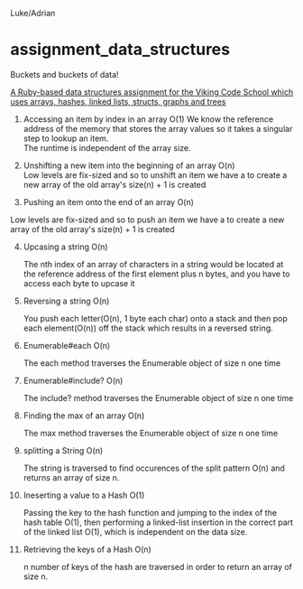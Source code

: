 Luke/Adrian

# assignment_data_structures
Buckets and buckets of data!

[A Ruby-based data structures assignment for the Viking Code School which uses arrays, hashes, linked lists, structs, graphs and trees](http://www.vikingcodeschool.com)


1. Accessing an item by index in an array O(1) 
    We know the reference address of the memory that stores the array values so it takes a singular step to lookup an item.  
    The runtime is independent of the array size.

2. Unshifting a new item into the beginning of an array O(n)  
    Low levels are fix-sized and so to unshift an item we have a to create a new array of the old array's size(n) + 1 is created

3. Pushing an item onto the end of an array O(n)  

  Low levels are fix-sized and so to push an item we have a to create a new array of the old array's size(n) + 1 is created

4. Upcasing a string O(n) 
    
    The nth index of an array of characters in a string would be located at the reference address of the first element plus n bytes, and you have 
    to access each byte to upcase it

5. Reversing a string O(n)  

    You push each letter(O(n), 1 byte each char) onto a stack and then pop each element(O(n)) off the stack which results in a reversed string.

6.  Enumerable#each O(n)  

    The each method traverses the Enumerable object of size n one time

7.  Enumerable#include? O(n) 

    The include? method traverses the Enumerable object of size n one time

8.  Finding the max of an array O(n) 

    The max method traverses the Enumerable object of size n one time

9.  splitting a String O(n)

    The string is traversed to find occurences of the split pattern O(n) and returns an array of size n.

10. Ineserting a value to a Hash O(1) 

    Passing the key to the hash function and jumping to the index of the hash table O(1), then performing a linked-list insertion in the correct part 
    of the linked list O(1), which is independent on the data size.

11. Retrieving the keys of a Hash O(n)

    n number of keys of the hash are traversed  in order to return an array of size n.











